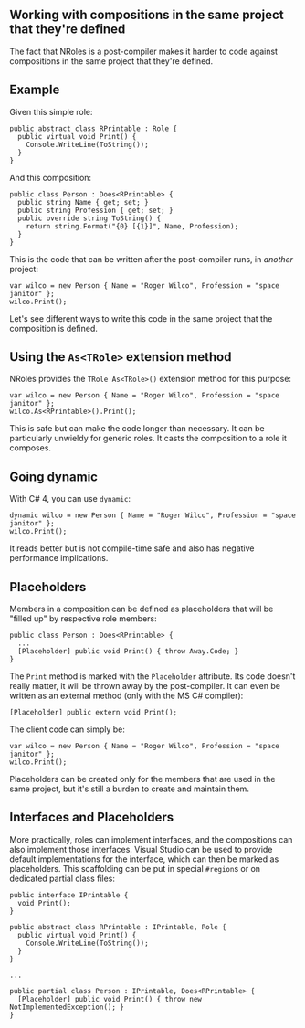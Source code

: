 ## Working with compositions in the same project that they're defined ##

The fact that NRoles is a post-compiler makes it harder to code against compositions in the same project that they're defined.

## Example ##

Given this simple role:

```
public abstract class RPrintable : Role {
  public virtual void Print() {
    Console.WriteLine(ToString());
  }
}
```

And this composition:

```
public class Person : Does<RPrintable> {
  public string Name { get; set; }
  public string Profession { get; set; }
  public override string ToString() {
    return string.Format("{0} [{1}]", Name, Profession);
  }
}
```

This is the code that can be written after the post-compiler runs, in _another_ project:

```
var wilco = new Person { Name = "Roger Wilco", Profession = "space janitor" };
wilco.Print();
```

Let's see different ways to write this code in the same project that the composition is defined.

## Using the `As<TRole>` extension method ##

NRoles provides the `TRole As<TRole>()` extension method for this purpose:

```
var wilco = new Person { Name = "Roger Wilco", Profession = "space janitor" };
wilco.As<RPrintable>().Print();
```

This is safe but can make the code longer than necessary. It can be particularly unwieldy for generic roles. It casts the composition to a role it composes.

## Going dynamic ##

With C# 4, you can use `dynamic`:

```
dynamic wilco = new Person { Name = "Roger Wilco", Profession = "space janitor" };
wilco.Print();
```

It reads better but is not compile-time safe and also has negative performance implications.

## Placeholders ##

Members in a composition can be defined as placeholders that will be "filled up" by respective role members:

```
public class Person : Does<RPrintable> {
  ...
  [Placeholder] public void Print() { throw Away.Code; }
}
```

The `Print` method is marked with the `Placeholder` attribute. Its code doesn't really matter, it will be thrown away by the post-compiler. It can even be written as an external method (only with the MS C# compiler):

```
[Placeholder] public extern void Print();
```

The client code can simply be:

```
var wilco = new Person { Name = "Roger Wilco", Profession = "space janitor" };
wilco.Print();
```

Placeholders can be created only for the members that are used in the same project, but it's still a burden to create and maintain them.

## Interfaces and Placeholders ##

More practically, roles can implement interfaces, and the compositions can also implement those interfaces. Visual Studio can be used to provide default implementations for the interface, which can then be marked as placeholders. This scaffolding can be put in special `#region`s or on dedicated partial class files:

```
public interface IPrintable {
  void Print();
}

public abstract class RPrintable : IPrintable, Role {
  public virtual void Print() {
    Console.WriteLine(ToString());
  }
}

...

public partial class Person : IPrintable, Does<RPrintable> {
  [Placeholder] public void Print() { throw new NotImplementedException(); }
}
```